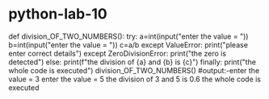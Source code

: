 # python-lab-10
def division_OF_TWO_NUMBERS():
    try:
        a=int(input("enter the value = "))
        b=int(input("enter the value = "))
        c=a/b
    except ValueError:
        print("please enter correct details")
    except ZeroDivisionError:
        print("the zero is detected")
    else:
        print(f"the division of {a} and {b} is {c}")
    finally:
        print("the whole code is executed")
division_OF_TWO_NUMBERS()
#output:-enter the value = 3
enter the value = 5
the division of 3 and 5 is 0.6
the whole code is executed


